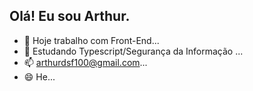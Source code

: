 ## Olá! Eu sou Arthur.


- 🔭 Hoje trabalho com Front-End...
- 🌱 Estudando Typescript/Segurança da Informação ...
- 📫 arthurdsf100@gmail.com...
- 😄 He...


